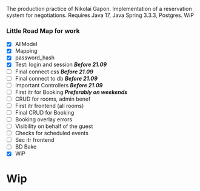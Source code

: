 The production practice of Nikolai Gapon. Implementation of a reservation system for negotiations. Requires Java 17, Java Spring 3.3.3, Postgres.  WiP


### Little Road Map for work


- [x] AllModel  
- [x] Mapping  
- [x] password_hash
- [x] Test: login and session ___Before 21.09___
- [ ] Final connect css ___Before 21.09___
- [ ] Final connect to db ___Before 21.09___
- [ ] Important Controllers ___Before 21.09___
- [ ] First itr for Booking ___Preferably on weekends___
- [ ] CRUD for rooms, admin benef
- [ ] First itr frontend (all rooms)
- [ ] Final CRUD for Booking
- [ ] Booking overlay errors
- [ ] Visibility on behalf of the guest
- [ ] Checks for scheduled events
- [ ] Sec itr frontend
- [ ] BD Bake
- [x] WiP
# Wip